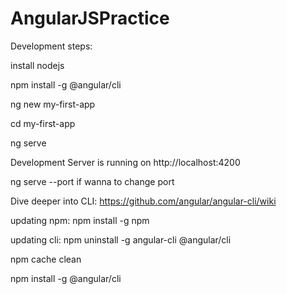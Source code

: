 # AngularJSPractice

Development steps:

install nodejs

npm install -g @angular/cli

ng new my-first-app

cd my-first-app

ng serve

Development Server is running on http://localhost:4200

ng serve --port if wanna to change port


Dive deeper into CLI: https://github.com/angular/angular-cli/wiki

updating npm: npm install -g npm

updating cli: npm uninstall -g angular-cli @angular/cli

npm cache clean

npm install -g @angular/cli
